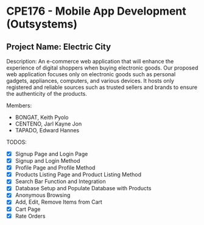 # CPE176 - Mobile App Development (Outsystems)

## Project Name: Electric City
Description: An e-commerce web application that will enhance the experience of digital shoppers when buying electronic goods. Our proposed web application focuses only on electronic goods such as personal gadgets, appliances, computers, and various devices. It hosts only registered and reliable sources such as trusted sellers and brands to ensure the authenticity of the products. 

Members:
- BONGAT, Keith Pyolo
- CENTENO, Jarl Kayne Jon
- TAPADO, Edward Hannes

TODOS:
- [x] Signup Page and Login Page
- [x] Signup and Login Method
- [x] Profile Page and Profile Method
- [x] Products Listing Page and Product Listing Method
- [x] Search Bar Function and Integration
- [x] Database Setup and Populate Database with Products
- [x] Anonymous Browsing
- [x] Add, Edit, Remove Items from Cart
- [x] Cart Page
- [x] Rate Orders
